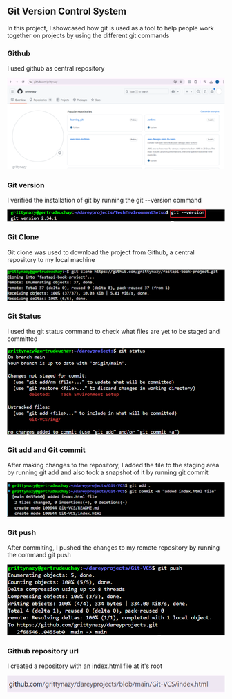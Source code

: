 ## Git Version Control System

In this project, I showcased how git is used as a tool to help people work together on projects by using the different git commands

### Github 
I used github as central repository

![github](./img/github%20dashboard.png)

### Git version
I verified the installation of git by running the git --version command

![git version](./img/git%20version.png)

### Git Clone
Git clone was used to download the project from Github, a central repository to my local machine

![git clone](./img/git%20clone.png)

### Git Status
I used the git status command to check what files are yet to be staged and committed

![git status](./img/git%20status.png)

### Git add and Git commit
After making changes to the repository, I added the file to the staging area by running git add and also took a snapshot of it by running git commit

![git add/commit](./img/git%20add-commit.png)

### Git push
After commiting, I pushed the changes to my remote repository by running the command git push

![git push](./img/git%20push.png)

### Github repository url
I created a repository with an index.html file at it's root

![index.htm file](./img/index.html%20url.png)

